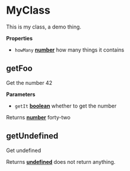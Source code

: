 # MyClass

This is my class, a demo thing.

**Properties**

-   `howMany` **[number](https://developer.mozilla.org/en-US/docs/Web/JavaScript/Reference/Global_Objects/Number)** how many things it contains

## getFoo

Get the number 42

**Parameters**

-   `getIt` **[boolean](https://developer.mozilla.org/en-US/docs/Web/JavaScript/Reference/Global_Objects/Boolean)** whether to get the number

Returns **[number](https://developer.mozilla.org/en-US/docs/Web/JavaScript/Reference/Global_Objects/Number)** forty-two

## getUndefined

Get undefined

Returns **[undefined](https://developer.mozilla.org/en-US/docs/Web/JavaScript/Reference/Global_Objects/undefined)** does not return anything.
